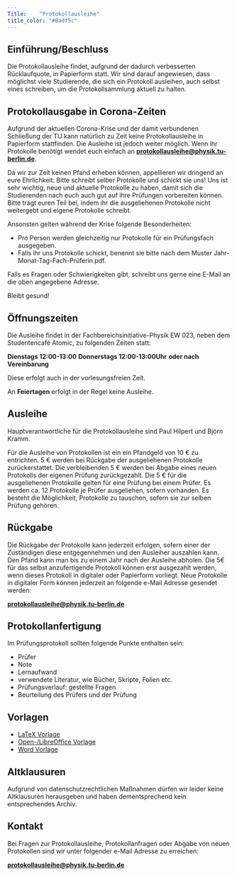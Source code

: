 ```yaml
---
Title:	  "Protokollausleihe"
title_color: "#8adf5c"
---
```


## Einführung/Beschluss

Die Protokollausleihe findet, aufgrund der dadurch verbesserten Rücklaufquote, in Papierform statt. Wir sind darauf angewiesen, dass möglichst viele Studierende, die sich ein Protokoll ausleihen, auch selbst eines schreiben, um die Protokollsammlung aktuell zu halten.

## Protokollausgabe in Corona-Zeiten

Aufgrund der aktuellen Corona-Krise und der damit verbundenen Schließung der TU kann natürlich zu Zeit keine Protokollausleihe in Papierform stattfinden.
Die Ausleihe ist jedoch weiter möglich.
Wenn ihr Protokolle benötigt wendet euch einfach an [**protokollausleihe@physik.tu-berlin.de**](mailto:protokollausleihe@physik.tu-berlin.de).

Da wir zur Zeit keinen Pfand erheben können, appellieren wir dringend an eure Ehrlichkeit:
Bitte schreibt selber Protokolle und schickt sie uns!
Uns ist sehr wichtig, neue und aktuelle Protokolle zu haben, damit sich die Studierenden nach euch auch gut auf ihre Prüfungen vorbereiten können.
Bitte tragt euren Teil bei, indem ihr die ausgeliehenen Protokolle nicht weitergebt und eigene Protokolle schreibt.

Ansonsten gelten während der Krise folgende Besonderheiten:
* Pro Person werden gleichzeitig nur Protokolle für ein Prüfungsfach ausgegeben.
* Falls ihr uns Protokolle schickt, benennt sie bitte nach dem Muster Jahr-Monat-Tag-Fach-Prüferin.pdf.

Falls es Fragen oder Schwierigkeiten gibt, schreibt uns gerne eine E-Mail an die oben angegebene Adresse.

Bleibt gesund!

## Öffnungszeiten

Die Ausleihe findet in der Fachbereichsinitiative-Physik EW 023, neben dem Studentencafé Atomic, zu folgenden Zeiten statt:

**Dienstags 12:00-13:00**
**Donnerstags 12:00-13:00Uhr**
**oder nach Vereinbarung**

Diese erfolgt auch in der vorlesungsfreien Zeit.

An __Feiertagen__  erfolgt in der Regel keine Ausleihe.

## Ausleihe

Hauptverantwortliche für die Protokollausleihe sind Paul Hilpert und Björn Kramm.

Für die Ausleihe von Protokollen ist ein ein Pfandgeld von 10 € zu entrichten. 5 € werden bei Rückgabe der ausgeliehenen Protokolle zurückerstattet. Die verbleibenden 5 € werden bei Abgabe eines neuen Protokolls der eigenen Prüfung zurückgezahlt. Die 5 €  für die ausgeliehenen Protokolle  gelten für eine Prüfung bei einem Prüfer. Es werden ca. 12 Protokolle je Prüfer ausgeliehen, sofern  vorhanden. Es besteht die Möglichkeit, Protokolle zu tauschen, sofern sie zur selben Prüfung gehören.

## Rückgabe

Die Rückgabe der Protokolle kann jederzeit erfolgen, sofern einer der Zuständigen diese entgegennehmen und den Ausleiher auszahlen kann. Den Pfand kann man bis zu einem Jahr nach der Ausleihe abholen. Die 5€ für das selbst anzufertigende Protokoll können erst ausgezahlt werden, wenn dieses Protokoll in digitaler oder Papierform vorliegt. Neue Protokolle in digitaler Form können jederzeit an folgende e-Mail Adresse gesendet werden:

[**protokollausleihe@physik.tu-berlin.de**](mailto:protokollausleihe@physik.tu-berlin.de)

## Protokollanfertigung

Im Prüfungsprotokoll sollten folgende Punkte enthalten sein:

* Prüfer
* Note
* Lernaufwand
* verwendete Literatur, wie Bücher, Skripte, Folien etc.
* Prüfungsverlauf: gestellte Fragen
* Beurteilung des Prüfers und der Prüfung

## Vorlagen

* [LaTeX Vorlage](http://ini.physik.tu-berlin.de/vorlagen/vorlage.tex)
* [Open-/LibreOffice Vorlage](http://ini.physik.tu-berlin.de/vorlagen/vorlage.odt)
* [Word Vorlage](http://ini.physik.tu-berlin.de/vorlagen/vorlage.doc)

## Altklausuren

Aufgrund von datenschutzrechtlichen Maßnahmen dürfen wir leider keine Altklausuren herausgeben und haben dementsprechend kein entsprechendes Archiv.

## Kontakt

Bei Fragen zur Protokollausleihe, Protokollanfragen oder Abgabe von neuen Protokollen sind wir unter folgender e-Mail Adresse zu erreichen:

[**protokollausleihe@physik.tu-berlin.de**](mailto:protokollausleihe@physik.tu-berlin.de)



